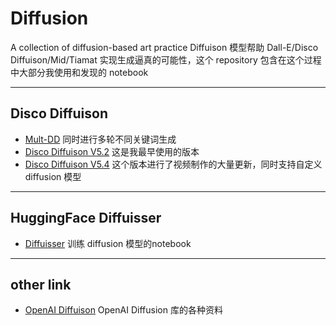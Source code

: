 # Diffusion
A collection of diffusion-based art practice
Diffuison 模型帮助 Dall-E/Disco Diffuison/Mid/Tiamat 实现生成逼真的可能性，这个 repository 包含在这个过程中大部分我使用和发现的 notebook

-------
## Disco Diffuison

- [Mult-DD](https://github.com/lybiing/Diffusion/blob/main/Disco_Diffusion/Mult_DD.ipynb) 同时进行多轮不同关键词生成
- [Disco Diffuison V5.2](https://github.com/lybiing/Diffusion/blob/main/Disco_Diffusion/Disco_Diffusion_v5_2.ipynb) 这是我最早使用的版本
- [Disco Diffuison V5.4](https://github.com/lybiing/Diffusion/blob/main/Disco_Diffusion/Disco_Diffusion_v5_4.ipynb) 这个版本进行了视频制作的大量更新，同时支持自定义 diffusion 模型 

-------
## HuggingFace Diffuisser
- [Diffuisser](https://github.com/lybiing/Diffusion/blob/main/Diffuser/diffusers_rl_ex.ipynb) 训练 diffusion 模型的notebook

-------
## other link

- [OpenAI Diffuison](https://github.com/openai/guided-diffusion) OpenAI Diffusion 库的各种资料 
